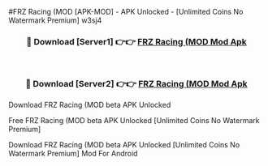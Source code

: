 #FRZ Racing (MOD [APK-MOD] - APK Unlocked - [Unlimited Coins No Watermark Premium] w3sj4



<div align="center">

<h3>🔴 Download [Server1] 👉👉 <a href="https://momento.my/?title=FRZ_Racing_(MOD">FRZ Racing (MOD Mod Apk</a></h3><br>

<h3>🔴 Download [Server2] 👉👉 <a href="https://momento.my/?title=FRZ_Racing_(MOD">FRZ Racing (MOD Mod Apk</a></h3>
</div>



Download FRZ Racing (MOD beta APK Unlocked

Free FRZ Racing (MOD beta APK Unlocked [Unlimited Coins No Watermark Premium]

Download FRZ Racing (MOD beta APK Unlocked [Unlimited Coins No Watermark Premium] Mod For Android
